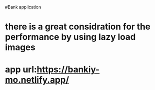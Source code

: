 #Bank application
# there is  a great considration for the performance by using lazy load images
# app url:https://bankiy-mo.netlify.app/
